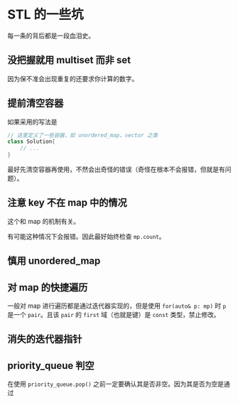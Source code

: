 # STL 的一些坑

每一条的背后都是一段血泪史。

## 没把握就用 multiset 而非 set

因为保不准会出现重复的还要求你计算的数字。

## 提前清空容器

如果采用的写法是
```cpp
// 这里定义了一些容器，如 unordered_map、vector 之类
class Solution{
    // ...
}
```
最好先清空容器再使用，不然会出奇怪的错误（奇怪在根本不会报错，但就是有问题）。

## 注意 key 不在 map 中的情况

这个和 map 的机制有关。

有可能这种情况下会报错。因此最好始终检查 `mp.count`。

## 慎用 unordered_map



## 对 map 的快捷遍历

一般对 map 进行遍历都是通过迭代器实现的，但是使用 `for(auto& p: mp)` 时 `p` 是一个 `pair`。且该 `pair` 的 `first` 域（也就是键）是 `const` 类型，禁止修改。

## 消失的迭代器指针




## priority_queue 判空

在使用 `priority_queue.pop()` 之前一定要确认其是否非空。因为其是否为空是通过